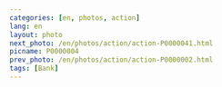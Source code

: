 ```yaml
---
categories: [en, photos, action]
lang: en
layout: photo
next_photo: /en/photos/action/action-P0000041.html
picname: P0000004
prev_photo: /en/photos/action/action-P0000002.html
tags: [Bank]
---
```

